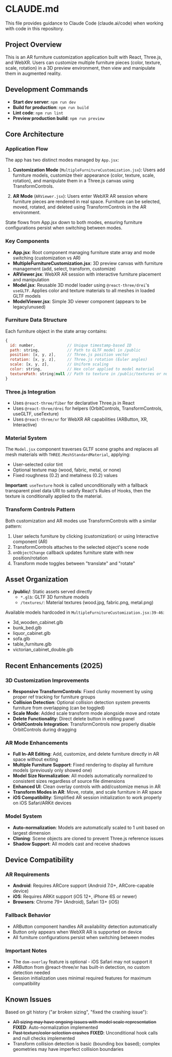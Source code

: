 # CLAUDE.md

This file provides guidance to Claude Code (claude.ai/code) when working with code in this repository.

## Project Overview

This is an AR furniture customization application built with React, Three.js, and WebXR. Users can customize multiple furniture pieces (color, texture, scale, rotation) in a 3D preview environment, then view and manipulate them in augmented reality.

## Development Commands

- **Start dev server**: `npm run dev`
- **Build for production**: `npm run build`
- **Lint code**: `npm run lint`
- **Preview production build**: `npm run preview`

## Core Architecture

### Application Flow

The app has two distinct modes managed by `App.jsx`:

1. **Customization Mode** (`MultipleFurnitureCustomization.jsx`): Users add furniture models, customize their appearance (color, texture, scale, rotation), and manipulate them in a Three.js canvas using TransformControls.

2. **AR Mode** (`ARViewer.jsx`): Users enter WebXR AR session where furniture pieces are rendered in real space. Furniture can be selected, moved, rotated, and deleted using TransformControls in the AR environment.

State flows from App.jsx down to both modes, ensuring furniture configurations persist when switching between modes.

### Key Components

- **App.jsx**: Root component managing furniture state array and mode switching (customization vs AR)
- **MultipleFurnitureCustomization.jsx**: 3D preview canvas with furniture management (add, select, transform, customize)
- **ARViewer.jsx**: WebXR AR session with interactive furniture placement and manipulation
- **Model.jsx**: Reusable 3D model loader using `@react-three/drei`'s `useGLTF`. Applies color and texture materials to all meshes in loaded GLTF models
- **ModelViewer.jsx**: Simple 3D viewer component (appears to be legacy/unused)

### Furniture Data Structure

Each furniture object in the state array contains:
```javascript
{
  id: number,              // Unique timestamp-based ID
  path: string,            // Path to GLTF model in /public
  position: [x, y, z],     // Three.js position vector
  rotation: [x, y, z],     // Three.js rotation (Euler angles)
  scale: [x, y, z],        // Uniform scaling
  color: string,           // Hex color applied to model material
  texturePath: string|null // Path to texture in /public/textures or null
}
```

### Three.js Integration

- Uses `@react-three/fiber` for declarative Three.js in React
- Uses `@react-three/drei` for helpers (OrbitControls, TransformControls, useGLTF, useTexture)
- Uses `@react-three/xr` for WebXR AR capabilities (ARButton, XR, Interactive)

### Material System

The `Model.jsx` component traverses GLTF scene graphs and replaces all mesh materials with `THREE.MeshStandardMaterial`, applying:
- User-selected color tint
- Optional texture map (wood, fabric, metal, or none)
- Fixed roughness (0.2) and metalness (0.2) values

**Important**: `useTexture` hook is called unconditionally with a fallback transparent pixel data URI to satisfy React's Rules of Hooks, then the texture is conditionally applied to the material.

### Transform Controls Pattern

Both customization and AR modes use TransformControls with a similar pattern:
1. User selects furniture by clicking (customization) or using Interactive component (AR)
2. TransformControls attaches to the selected object's scene node
3. `onObjectChange` callback updates furniture state with new position/rotation
4. Transform mode toggles between "translate" and "rotate"

## Asset Organization

- **/public/**: Static assets served directly
  - `*.glb`: GLTF 3D furniture models
  - `/textures/`: Material textures (wood.jpg, fabric.png, metal.png)

Available models hardcoded in `MultipleFurnitureCustomization.jsx:39-46`:
- 3d_wooden_cabinet.glb
- bunk_bed.glb
- liquor_cabinet.glb
- sofa.glb
- table_furniture.glb
- victorian_cabinet_double.glb

## Recent Enhancements (2025)

### 3D Customization Improvements
- **Responsive TransformControls**: Fixed clunky movement by using proper ref tracking for furniture groups
- **Collision Detection**: Optional collision detection system prevents furniture from overlapping (can be toggled)
- **Scale Mode**: Added scale transform mode alongside move and rotate
- **Delete Functionality**: Direct delete button in editing panel
- **OrbitControls Integration**: TransformControls now properly disable OrbitControls during dragging

### AR Mode Enhancements
- **Full In-AR Editing**: Add, customize, and delete furniture directly in AR space without exiting
- **Multiple Furniture Support**: Fixed rendering to display all furniture models (previously only showed one)
- **Model Size Normalization**: All models automatically normalized to consistent sizes regardless of source file dimensions
- **Enhanced UI**: Clean overlay controls with add/customize menus in AR
- **Transform Modes in AR**: Move, rotate, and scale furniture in AR space
- **iOS Compatibility**: Simplified AR session initialization to work properly on iOS Safari/ARKit devices

### Model System
- **Auto-normalization**: Models are automatically scaled to 1 unit based on largest dimension
- **Cloning**: Scene objects are cloned to prevent Three.js reference issues
- **Shadow Support**: All models cast and receive shadows

## Device Compatibility

### AR Requirements
- **Android**: Requires ARCore support (Android 7.0+, ARCore-capable device)
- **iOS**: Requires ARKit support (iOS 12+, iPhone 6S or newer)
- **Browsers**: Chrome 79+ (Android), Safari 13+ (iOS)

### Fallback Behavior
- ARButton component handles AR availability detection automatically
- Button only appears when WebXR AR is supported on device
- All furniture configurations persist when switching between modes

### Important Notes
- The `dom-overlay` feature is optional - iOS Safari may not support it
- ARButton from @react-three/xr has built-in detection, no custom detection needed
- Session initialization uses minimal required features for maximum compatibility

## Known Issues

Based on git history ("ar broken sizing", "fixed the crashing issue"):
- ~~AR sizing may have ongoing issues with model scale representation~~ **FIXED**: Auto-normalization implemented
- ~~Past texture/color selection crashes~~ **FIXED**: Unconditional hook calls and null checks implemented
- Transform collision detection is basic (bounding box based); complex geometries may have imperfect collision boundaries
